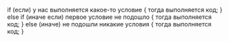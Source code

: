 if (если) у нас выполняется какое-то условие {
	тогда выполняется код;
}
else if (иначе если) первое условие не подошло {
	тогда выполняется код;
}
else (иначе) не подошли никакие условия {
	тогда выполняется код;
}